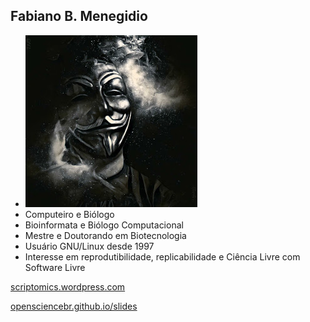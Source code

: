 <!-- .slide: data-background="img/motivation.jpg" -->

<!-- .slide: class="author" -->

## Fabiano B. Menegidio

- ![avatar][avatar] <!-- .element: class="pull-right" -->
- Computeiro e Biólogo
- Bioinformata e Biólogo Computacional
- Mestre e Doutorando em Biotecnologia
- Usuário GNU/Linux desde 1997
- Interesse em reprodutibilidade, replicabilidade
    e Ciência Livre com Software Livre

[scriptomics.wordpress.com][blog]

[opensciencebr.github.io/slides][slides]

[avatar]: ../shared/img/menegidio.jpg
[blog]: https://scriptomics.wordpress.com
[slides]: https://opensciencebr.github.io/slides
